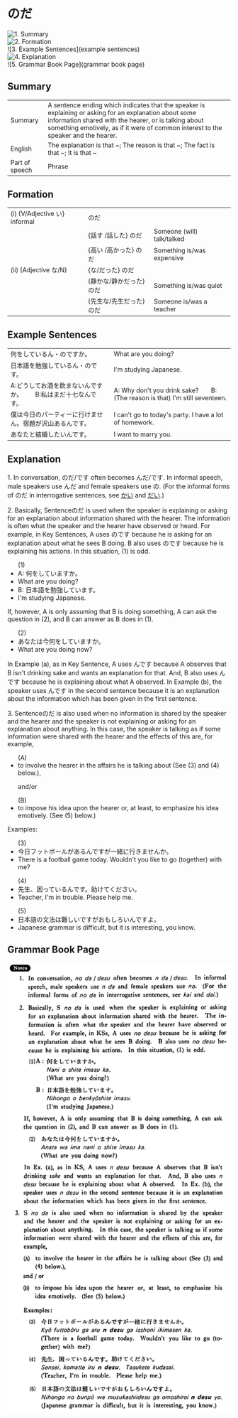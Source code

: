 # のだ

![1. Summary](summary)<br>
![2. Formation](formation)<br>
![3. Example Sentences](example sentences)<br>
![4. Explanation](explanation)<br>
![5. Grammar Book Page](grammar book page)<br>


## Summary

<table><tr>   <td>Summary</td>   <td>A sentence ending which indicates that the speaker is explaining or asking for an explanation about some information shared with the hearer, or is talking about something emotively, as if it were of common interest to the speaker and the hearer.</td></tr><tr>   <td>English</td>   <td>The explanation is that ~; The reason is that ~; The fact is that ~; It is that ~</td></tr><tr>   <td>Part of speech</td>   <td>Phrase</td></tr></table>

## Formation

<table class="table"> <tbody><tr class="tr head"> <td class="td"><span class="numbers">(i)</span> <span> <span class="bold">{V/Adjective い}    informal</span></span></td> <td class="td"><span class="concept">のだ</span> </td> <td class="td"><span>&nbsp;</span></td> </tr> <tr class="tr"> <td class="td"><span>&nbsp;</span></td> <td class="td"><span>{話す /話した} <span class="concept">のだ</span></span></td> <td class="td"><span>Someone    (will) talk/talked</span></td> </tr> <tr class="tr"> <td class="td"><span>&nbsp;</span></td> <td class="td"><span>{高い /高かった} <span class="concept">のだ</span></span></td> <td class="td"><span>Something    is/was expensive</span></td> </tr> <tr class="tr head"> <td class="td"><span class="numbers">(ii)</span> <span> <span class="bold">{Adjective な/N}</span></span></td> <td class="td"><span>{<span class="concept">な</span>/<span class="concept">だった</span>} <span class="concept">のだ</span></span></td> <td class="td"><span>&nbsp;</span></td> </tr> <tr class="tr"> <td class="td"><span>&nbsp;</span></td> <td class="td"><span>{静か<span class="concept">な</span>/静か<span class="concept">だった</span>} <span class="concept">のだ</span></span></td> <td class="td"><span>Something    is/was quiet</span></td> </tr> <tr class="tr"> <td class="td"><span>&nbsp;</span></td> <td class="td"><span>{先生<span class="concept">な</span>/先生<span class="concept">だった</span>} <span class="concept">のだ</span></span></td> <td class="td"><span>Someone    is/was a teacher</span></td> </tr></tbody></table>

## Example Sentences

<table><tr>   <td>何をしているん・のですか。</td>   <td>What are you doing?</td></tr><tr>   <td>日本語を勉強しているん・のです。</td>   <td>I'm studying Japanese.</td></tr><tr>   <td>A:どうしてお酒を飲まないんですか。  B:私はまだ十七なんです。</td>   <td>A: Why don't you drink sake?&emsp;&emsp;B: (The reason is that) I'm still seventeen.</td></tr><tr>   <td>僕は今日のパーティーに行けません。宿題が沢山あるんです。</td>   <td>I can't go to today's party. I have a lot of homework.</td></tr><tr>   <td>あなたと結婚したいんです。</td>   <td>I want to marry you.</td></tr></table>

## Explanation

<p>1. In conversation, <span class="cloze">のだ</span>/<span class="cloze">です</span> often becomes <span class="cloze">んだ</span>/<span class="cloze">です</span>. In informal speech, male speakers use <span class="cloze">んだ</span> and female speakers use <span class="cloze">の</span>. (For the informal forms of <span class="cloze">のだ</span> in interrogative sentences, see <a href="#㊦ かい">かい</a> and <a href="#㊦ だい">だい</a>.)<p>  <p>2. Basically, Sentence<span class="cloze">のだ</span> is used when the speaker is explaining or asking for an explanation about information shared with the hearer. The information is often what the speaker and the hearer have observed or heard. For example, in Key Sentences, A uses <span class="cloze">のです</span> because he is asking for an explanation about what he sees B doing. B also uses <span class="cloze">のです</span> because he is explaining his actions. In this situation, (1) is odd.<p>  <ul>(1) <li>A: 何をしていますか。</li> <li>What are you doing?</li> <div class="divide"></div> <li>B: 日本語を勉強しています。</li> <li>I'm studying Japanese.</li> </ul>  <p>If, however, A is only assuming that B is doing something, A can ask the question in (2), and B can answer as B does in (1).<p>  <ul>(2) <li>あなたは今何をしていますか。</li> <li>What are you doing now?</li> </ul>  <p>In Example (a), as in Key Sentence, A uses <span class="cloze">んです</span> because A observes that B isn't drinking sake and wants an explanation for that. And, B also uses <span class="cloze">んです</span> because he is explaining about what A observed. In Example (b), the speaker uses <span class="cloze">んです</span> in the second sentence because it is an explanation about the information which has been given in the first sentence.<p>  <p>3. Sentence<span class="cloze">のだ</span> is also used when no information is shared by the speaker and the hearer and the speaker is not explaining or asking for an explanation about anything. In this case, the speaker is talking as if some information were shared with the hearer and the effects of this are, for example,<p>  <ul>(A) <li>to involve the hearer in the affairs he is talking about (See (3) and (4) below.),</li> </ul>  <ul>and/or</ul>  <ul>(B) <li>to impose his idea upon the hearer or, at least, to emphasize his idea emotively. (See (5) below.)</li> </ul>  <p>Examples:  <ul>(3)  <li>今日フットボールがある<span class="cloze">んです</span>が一緒に行きませんか。</li> <li>There is a football game today. Wouldn't you like to go (together) with me?</li> </ul>  <ul>(4) <li>先生、困っている<span class="cloze">んです</span>。助けてください。</li> <li>Teacher, I'm in trouble. Please help me.</li> </ul>  <ul>(5) <li>日本語の文法は難しいですがおもしろい<span class="cloze">んです</span>よ。</li> <li>Japanese grammar is difficult, but it is interesting, you know.</li> </ul>

## Grammar Book Page

![](../img/Basicのだ.png)

